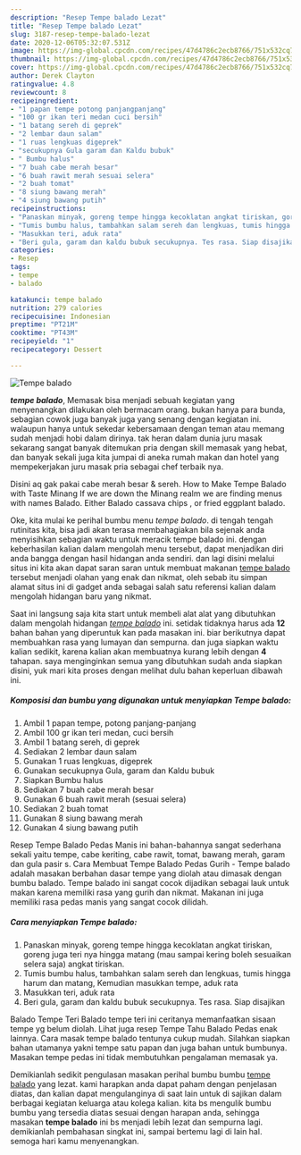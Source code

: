 ```yaml
---
description: "Resep Tempe balado Lezat"
title: "Resep Tempe balado Lezat"
slug: 3187-resep-tempe-balado-lezat
date: 2020-12-06T05:32:07.531Z
image: https://img-global.cpcdn.com/recipes/47d4786c2ecb8766/751x532cq70/tempe-balado-foto-resep-utama.jpg
thumbnail: https://img-global.cpcdn.com/recipes/47d4786c2ecb8766/751x532cq70/tempe-balado-foto-resep-utama.jpg
cover: https://img-global.cpcdn.com/recipes/47d4786c2ecb8766/751x532cq70/tempe-balado-foto-resep-utama.jpg
author: Derek Clayton
ratingvalue: 4.8
reviewcount: 8
recipeingredient:
- "1 papan tempe potong panjangpanjang"
- "100 gr ikan teri medan cuci bersih"
- "1 batang sereh di geprek"
- "2 lembar daun salam"
- "1 ruas lengkuas digeprek"
- "secukupnya Gula garam dan Kaldu bubuk"
- " Bumbu halus"
- "7 buah cabe merah besar"
- "6 buah rawit merah sesuai selera"
- "2 buah tomat"
- "8 siung bawang merah"
- "4 siung bawang putih"
recipeinstructions:
- "Panaskan minyak, goreng tempe hingga kecoklatan angkat tiriskan, goreng juga teri nya hingga matang (mau sampai kering boleh sesuaikan selera saja) angkat tiriskan."
- "Tumis bumbu halus, tambahkan salam sereh dan lengkuas, tumis hingga harum dan matang, Kemudian masukkan tempe, aduk rata"
- "Masukkan teri, aduk rata"
- "Beri gula, garam dan kaldu bubuk secukupnya. Tes rasa. Siap disajikan"
categories:
- Resep
tags:
- tempe
- balado

katakunci: tempe balado 
nutrition: 279 calories
recipecuisine: Indonesian
preptime: "PT21M"
cooktime: "PT43M"
recipeyield: "1"
recipecategory: Dessert

---
```



![Tempe balado](https://img-global.cpcdn.com/recipes/47d4786c2ecb8766/751x532cq70/tempe-balado-foto-resep-utama.jpg)

<b><i>tempe balado</i></b>, Memasak bisa menjadi sebuah kegiatan yang menyenangkan dilakukan oleh bermacam orang. bukan hanya para bunda, sebagian cowok juga banyak juga yang senang dengan kegiatan ini. walaupun hanya untuk sekedar kebersamaan dengan teman atau memang sudah menjadi hobi dalam dirinya. tak heran dalam dunia juru masak sekarang sangat banyak ditemukan pria dengan skill memasak yang hebat, dan banyak sekali juga kita jumpai di aneka rumah makan dan hotel yang mempekerjakan juru masak pria sebagai chef terbaik nya.

Disini aq gak pakai cabe merah besar &amp; sereh. How to Make Tempe Balado with Taste Minang If we are down the Minang realm we are finding menus with names Balado. Either Balado cassava chips , or fried eggplant balado.

Oke, kita mulai ke perihal bumbu menu <i>tempe balado</i>. di tengah tengah rutinitas kita, bisa jadi akan terasa membahagiakan bila sejenak anda menyisihkan sebagian waktu untuk meracik tempe balado ini. dengan keberhasilan kalian dalam mengolah menu tersebut, dapat menjadikan diri anda bangga dengan hasil hidangan anda sendiri. dan lagi disini melalui situs ini kita akan dapat saran saran untuk membuat makanan <u>tempe balado</u> tersebut menjadi olahan yang enak dan nikmat, oleh sebab itu simpan alamat situs ini di gadget anda sebagai salah satu referensi kalian dalam mengolah hidangan baru yang nikmat.


Saat ini langsung saja kita start untuk membeli alat alat yang dibutuhkan dalam mengolah hidangan <u><i>tempe balado</i></u> ini. setidak tidaknya harus ada <b>12</b> bahan bahan yang diperuntuk kan pada masakan ini. biar berikutnya dapat membuahkan rasa yang lumayan dan sempurna. dan juga siapkan waktu kalian sedikit, karena kalian akan membuatnya kurang lebih dengan <b>4</b> tahapan. saya menginginkan semua yang dibutuhkan sudah anda siapkan disini, yuk mari kita proses dengan melihat dulu bahan keperluan dibawah ini.

<!--inarticleads1-->

##### Komposisi dan bumbu yang digunakan untuk menyiapkan Tempe balado:

1. Ambil 1 papan tempe, potong panjang-panjang
1. Ambil 100 gr ikan teri medan, cuci bersih
1. Ambil 1 batang sereh, di geprek
1. Sediakan 2 lembar daun salam
1. Gunakan 1 ruas lengkuas, digeprek
1. Gunakan secukupnya Gula, garam dan Kaldu bubuk
1. Siapkan  Bumbu halus
1. Sediakan 7 buah cabe merah besar
1. Gunakan 6 buah rawit merah (sesuai selera)
1. Sediakan 2 buah tomat
1. Gunakan 8 siung bawang merah
1. Gunakan 4 siung bawang putih


Resep Tempe Balado Pedas Manis ini bahan-bahannya sangat sederhana sekali yaitu tempe, cabe keriting, cabe rawit, tomat, bawang merah, garam dan gula pasir s. Cara Membuat Tempe Balado Pedas Gurih - Tempe balado adalah masakan berbahan dasar tempe yang diolah atau dimasak dengan bumbu balado. Tempe balado ini sangat cocok dijadikan sebagai lauk untuk makan karena memiliki rasa yang gurih dan nikmat. Makanan ini juga memiliki rasa pedas manis yang sangat cocok dilidah. 

<!--inarticleads2-->

##### Cara menyiapkan Tempe balado:

1. Panaskan minyak, goreng tempe hingga kecoklatan angkat tiriskan, goreng juga teri nya hingga matang (mau sampai kering boleh sesuaikan selera saja) angkat tiriskan.
1. Tumis bumbu halus, tambahkan salam sereh dan lengkuas, tumis hingga harum dan matang, Kemudian masukkan tempe, aduk rata
1. Masukkan teri, aduk rata
1. Beri gula, garam dan kaldu bubuk secukupnya. Tes rasa. Siap disajikan


Balado Tempe Teri Balado tempe teri ini ceritanya memanfaatkan sisaan tempe yg belum diolah. Lihat juga resep Tempe Tahu Balado Pedas enak lainnya. Cara masak tempe balado tentunya cukup mudah. Silahkan siapkan bahan utamanya yakni tempe satu papan dan juga bahan untuk bumbunya. Masakan tempe pedas ini tidak membutuhkan pengalaman memasak ya. 

Demikianlah sedikit pengulasan masakan perihal bumbu bumbu <u>tempe balado</u> yang lezat. kami harapkan anda dapat paham dengan penjelasan diatas, dan kalian dapat mengulanginya di saat lain untuk di sajikan dalam berbagai kegiatan keluarga atau kolega kalian. kita bs mengulik bumbu bumbu yang tersedia diatas sesuai dengan harapan anda, sehingga masakan <b>tempe balado</b> ini bs menjadi lebih lezat dan sempurna lagi. demikianlah pembahasan singkat ini, sampai bertemu lagi di lain hal. semoga hari kamu menyenangkan.
